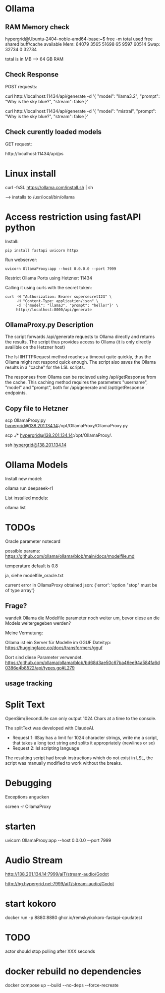 # Ollama



## RAM Memory check

hypergrid@Ubuntu-2404-noble-amd64-base:~$ free -m
               total        used        free      shared  buff/cache   available
Mem:           64079        3565       51698          65        9597       60514
Swap:          32734           0       32734


total is in MB --> 64 GB RAM



## Check Response

POST requests:

curl http://localhost:11434/api/generate -d '{
  "model": "llama3.2",
  "prompt": "Why is the sky blue?",
  "stream": false
}'

curl http://localhost:11434/api/generate -d '{
  "model": "mistral",
  "prompt": "Why is the sky blue?",
  "stream": false
}'

## Check curently loaded models

GET request:

http://localhost:11434/api/ps


# Linux install

curl -fsSL https://ollama.com/install.sh | sh


--> installs to /usr/local/bin/ollama


# Access restriction using fastAPI python
Install:
```
pip install fastapi uvicorn httpx
```

Run webserver:
```
uvicorn OllamaProxy:app --host 0.0.0.0 --port 7999
```

Restrict Ollama Ports using Hetzner:
11434


Calling it using curls with the secret token:

```
curl -H "Authorization: Bearer supersecret123" \
     -H "Content-Type: application/json" \
     -d '{"model": "llama3", "prompt": "hello!"}' \
     http://localhost:8000/api/generate
```

## OllamaProxy.py Description

The script forwards /api/generate requests to Ollama directly and returns the results. The script thus provides access to Ollama (it is only directly availible on the Hetzner host)

The lsl llHTTPRequest method reaches a timeout quite quickly, thus the Ollama might not respond quick enough. The script also saves the Ollama results in a "cache" for the LSL scripts. 

The responses from Ollama can be recieved using /api/getResponse from the cache. 
This caching method requires the parameters "username", "model" and "prompt", both for /api/generate and /apt/getResponse endpoints.



## Copy file to Hetzner

scp OllamaProxy.py hypergrid@138.201.134.14:/opt/OllamaProxy/OllamaProxy.py

scp ./* hypergrid@138.201.134.14:/opt/OllamaProxy/.

ssh hypergrid@138.201.134.14

# Ollama Models

Install new model:

ollama run deepseek-r1

List installed models:

ollama list



# TODOs

Oracle parameter notecard

possible params:
https://github.com/ollama/ollama/blob/main/docs/modelfile.md

temperature default is 0.8

ja, siehe modelfile_oracle.txt



current error in OllamaProxy
obtained json: {'error': 'option "stop" must be of type array'}


## Frage?

wandelt Ollama die Modelfile parameter noch weiter um, bevor diese an die Models weitergegeben werden?


Meine Vermutung:

Ollama ist ein Server für Modelle im GGUF Dateityp:
https://huggingface.co/docs/transformers/gguf

Dort sind diese Parameter verwendet.
https://github.com/ollama/ollama/blob/bd68d3ae50c67ba46ee94a584fa6d0386e4b8522/api/types.go#L279



## usage tracking





# Split Text

OpenSim/SecondLife can only output 1024 Chars at a time to the console.

The splitText was developed with ClaudeAI.

- Request 1: 
llSay has a limit for 1024 character strings, write me a script, that takes a long text string and splits it appropriately (newlines or so)
- Request 2:
lsl scripting language


The resulting script had break instructions which do not exist in LSL, the script was manually modified to work without the breaks.

# Debugging


Exceptions angucken

screen -r OllamaProxy


# starten

uvicorn OllamaProxy:app --host 0.0.0.0 --port 7999

# Audio Stream

http://138.201.134.14:7999/aiT/stream-audio/Godot

http://hg.hypergrid.net:7999/aiT/stream-audio/Godot

# start kokoro

docker run -p 8880:8880 ghcr.io/remsky/kokoro-fastapi-cpu:latest


# TODO 

actor should stop polling after XXX seconds




# docker rebuild no dependencies


docker compose up --build --no-deps --force-recreate